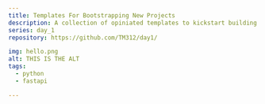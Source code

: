 ```yaml
---
title: Templates For Bootstrapping New Projects
description: A collection of opiniated templates to kickstart building stuff.
series: day_1
repository: https://github.com/TM312/day1/

img: hello.png
alt: THIS IS THE ALT
tags:
  - python
  - fastapi

---
```

